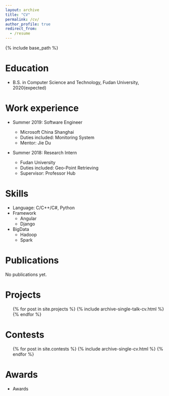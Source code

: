 ```yaml
---
layout: archive
title: "CV"
permalink: /cv/
author_profile: true
redirect_from:
  - /resume
---
```


{% include base_path %}

Education
======
* B.S. in Computer Science and Technology, Fudan University, 2020(expected)

Work experience
======
* Summer 2019: Software Engineer
  * Microsoft China Shanghai
  * Duties included: Monitoring System
  * Mentor: Jie Du

* Summer 2018: Research Intern
  * Fudan University
  * Duties included: Geo-Point Retrieving
  * Supervisor: Professor Hub
  
Skills
======
* Language: C/C++/C#, Python
* Framework 
  * Angular
  * Django
* BigData
  * Hadoop
  * Spark

Publications
======
No publications yet.
  
Projects
======
  <ul>{% for post in site.projects %}
    {% include archive-single-talk-cv.html %}
  {% endfor %}</ul>
  
Contests
======
  <ul>{% for post in site.contests %}
    {% include archive-single-cv.html %}
  {% endfor %}</ul>
  
Awards
======
* Awards
